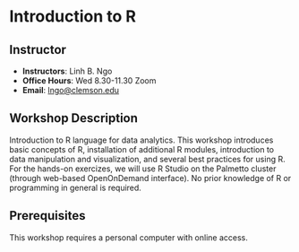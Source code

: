 # Introduction to R

## Instructor
- **Instructors**: Linh B. Ngo
- **Office Hours**: Wed 8.30-11.30 Zoom
- **Email**: lngo@clemson.edu

## Workshop Description

Introduction to R language for data analytics. This workshop introduces basic concepts of R, 
installation of additional R modules, introduction to data manipulation and visualization, 
and several best practices for using R. For the hands-on exercizes, we will use R Studio on 
the Palmetto cluster (through web-based OpenOnDemand interface). No prior knowledge of R or 
programming in general is required. 


## Prerequisites

This workshop requires a personal computer with online access. 

